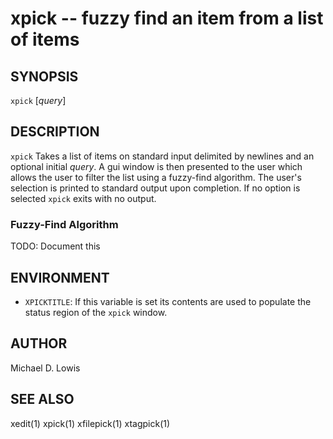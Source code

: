 # xpick -- fuzzy find an item from a list of items

## SYNOPSIS

`xpick` [_query_]

## DESCRIPTION

`xpick` Takes a list of items on standard input delimited by newlines and an 
optional initial _query_. A gui window is then presented to the user which 
allows the user to filter the list using a fuzzy-find algorithm. The user's 
selection is printed to standard output upon completion. If no option is 
selected `xpick` exits with no output.

### Fuzzy-Find Algorithm

TODO: Document this

## ENVIRONMENT

* `XPICKTITLE`:
    If this variable is set its contents are used to populate the status region
    of the `xpick` window.

## AUTHOR

Michael D. Lowis

## SEE ALSO

xedit(1) xpick(1) xfilepick(1) xtagpick(1)
